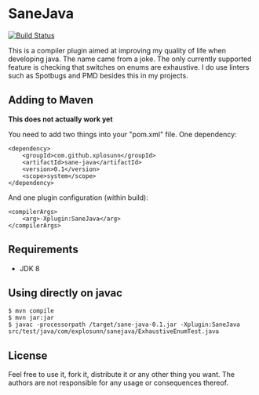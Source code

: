 # SaneJava

[![Build Status](https://travis-ci.org/xplosunn/SaneJava.svg?branch=master)](https://travis-ci.org/xplosunn/SaneJava)

This is a compiler plugin aimed at improving my quality of life when developing java. The name came from a joke. The
only currently supported feature is checking that switches on enums are exhaustive. I do use linters such as Spotbugs 
and PMD besides this in my projects.

## Adding to Maven

**This does not actually work yet**

You need to add two things into your "pom.xml" file. One dependency:

```
<dependency>
    <groupId>com.github.xplosunn</groupId>
    <artifactId>sane-java</artifactId>
    <version>0.1</version>
    <scope>system</scope>
</dependency>
```

And one plugin configuration (within build):
```
<compilerArgs>
    <arg>-Xplugin:SaneJava</arg>
</compilerArgs>
```

## Requirements

* JDK 8

## Using directly on javac

```
$ mvn compile
$ mvn jar:jar
$ javac -processorpath /target/sane-java-0.1.jar -Xplugin:SaneJava src/test/java/com/explosunn/sanejava/ExhaustiveEnumTest.java 
```

## License

Feel free to use it, fork it, distribute it or any other thing you want. The authors are not responsible for any usage
or consequences thereof. 
